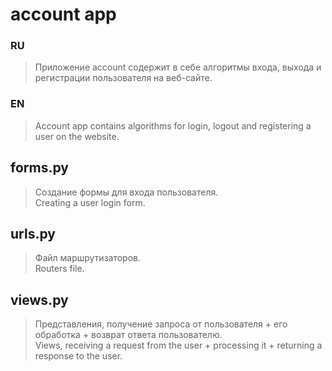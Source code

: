 # account app
### RU
> Приложение account содержит в себе алгоритмы входа, выхода и регистрации пользователя на веб-сайте.
### EN
> Account app contains algorithms for login, logout and registering a user on the website.
## forms.py
> Создание формы для входа пользователя.<br/>
> Creating a user login form.
## urls.py
> Файл маршрутизаторов.<br/>
> Routers file.
## views.py
> Представления, получение запроса от пользователя + его обработка + возврат ответа пользователю.<br/>
> Views, receiving a request from the user + processing it + returning a response to the user.
